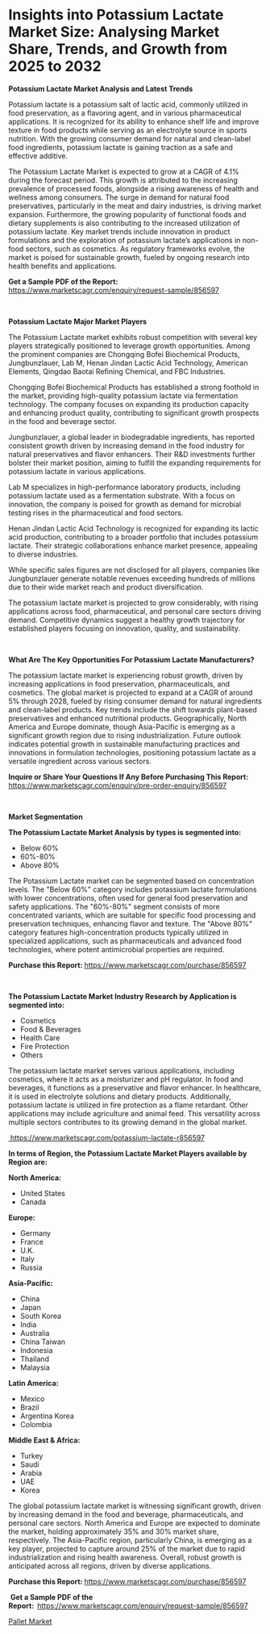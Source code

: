 <p><h1>Insights into Potassium Lactate Market Size: Analysing Market Share, Trends, and Growth from 2025 to 2032</h1></p><p><strong>Potassium Lactate Market Analysis and Latest Trends</strong></p>
<p><p>Potassium lactate is a potassium salt of lactic acid, commonly utilized in food preservation, as a flavoring agent, and in various pharmaceutical applications. It is recognized for its ability to enhance shelf life and improve texture in food products while serving as an electrolyte source in sports nutrition. With the growing consumer demand for natural and clean-label food ingredients, potassium lactate is gaining traction as a safe and effective additive.</p><p>The Potassium Lactate Market is expected to grow at a CAGR of 4.1% during the forecast period. This growth is attributed to the increasing prevalence of processed foods, alongside a rising awareness of health and wellness among consumers. The surge in demand for natural food preservatives, particularly in the meat and dairy industries, is driving market expansion. Furthermore, the growing popularity of functional foods and dietary supplements is also contributing to the increased utilization of potassium lactate. Key market trends include innovation in product formulations and the exploration of potassium lactate’s applications in non-food sectors, such as cosmetics. As regulatory frameworks evolve, the market is poised for sustainable growth, fueled by ongoing research into health benefits and applications.</p></p>
<p><strong>Get a Sample PDF of the Report:&nbsp;</strong> <a href="https://www.marketscagr.com/enquiry/request-sample/856597?utm_campaign=2782&utm_medium=2&utm_source=Github&utm_content=ia&utm_term=31032025&utm_id=potassium-lactate">https://www.marketscagr.com/enquiry/request-sample/856597</a></p>
<p>&nbsp;</p>
<p><strong>Potassium Lactate Major Market Players</strong></p>
<p><p>The Potassium Lactate market exhibits robust competition with several key players strategically positioned to leverage growth opportunities. Among the prominent companies are Chongqing Bofei Biochemical Products, Jungbunzlauer, Lab M, Henan Jindan Lactic Acid Technology, American Elements, Qingdao Baotai Refining Chemical, and FBC Industries. </p><p>Chongqing Bofei Biochemical Products has established a strong foothold in the market, providing high-quality potassium lactate via fermentation technology. The company focuses on expanding its production capacity and enhancing product quality, contributing to significant growth prospects in the food and beverage sector.</p><p>Jungbunzlauer, a global leader in biodegradable ingredients, has reported consistent growth driven by increasing demand in the food industry for natural preservatives and flavor enhancers. Their R&D investments further bolster their market position, aiming to fulfill the expanding requirements for potassium lactate in various applications.</p><p>Lab M specializes in high-performance laboratory products, including potassium lactate used as a fermentation substrate. With a focus on innovation, the company is poised for growth as demand for microbial testing rises in the pharmaceutical and food sectors.</p><p>Henan Jindan Lactic Acid Technology is recognized for expanding its lactic acid production, contributing to a broader portfolio that includes potassium lactate. Their strategic collaborations enhance market presence, appealing to diverse industries.</p><p>While specific sales figures are not disclosed for all players, companies like Jungbunzlauer generate notable revenues exceeding hundreds of millions due to their wide market reach and product diversification.</p><p>The potassium lactate market is projected to grow considerably, with rising applications across food, pharmaceutical, and personal care sectors driving demand. Competitive dynamics suggest a healthy growth trajectory for established players focusing on innovation, quality, and sustainability.</p></p>
<p>&nbsp;</p>
<p><strong>What Are The Key Opportunities For Potassium Lactate Manufacturers?</strong></p>
<p><p>The potassium lactate market is experiencing robust growth, driven by increasing applications in food preservation, pharmaceuticals, and cosmetics. The global market is projected to expand at a CAGR of around 5% through 2028, fueled by rising consumer demand for natural ingredients and clean-label products. Key trends include the shift towards plant-based preservatives and enhanced nutritional products. Geographically, North America and Europe dominate, though Asia-Pacific is emerging as a significant growth region due to rising industrialization. Future outlook indicates potential growth in sustainable manufacturing practices and innovations in formulation technologies, positioning potassium lactate as a versatile ingredient across various sectors.</p></p>
<p><strong>Inquire or Share Your Questions If Any Before Purchasing This Report:</strong> <a href="https://www.marketscagr.com/enquiry/pre-order-enquiry/856597?utm_campaign=2782&utm_medium=2&utm_source=Github&utm_content=ia&utm_term=31032025&utm_id=potassium-lactate">https://www.marketscagr.com/enquiry/pre-order-enquiry/856597</a></p>
<p>&nbsp;</p>
<p><strong>Market Segmentation</strong></p>
<p><strong>The Potassium Lactate Market Analysis by types is segmented into:</strong></p>
<p><ul><li>Below 60%</li><li>60%-80%</li><li>Above 80%</li></ul></p>
<p><p>The Potassium Lactate market can be segmented based on concentration levels. The "Below 60%" category includes potassium lactate formulations with lower concentrations, often used for general food preservation and safety applications. The "60%-80%" segment consists of more concentrated variants, which are suitable for specific food processing and preservation techniques, enhancing flavor and texture. The "Above 80%" category features high-concentration products typically utilized in specialized applications, such as pharmaceuticals and advanced food technologies, where potent antimicrobial properties are required.</p></p>
<p><strong>Purchase this Report:&nbsp;</strong><a href="https://www.marketscagr.com/purchase/856597?utm_campaign=2782&utm_medium=2&utm_source=Github&utm_content=ia&utm_term=31032025&utm_id=potassium-lactate">https://www.marketscagr.com/purchase/856597</a></p>
<p>&nbsp;</p>
<p><strong>The Potassium Lactate Market Industry Research by Application is segmented into:</strong></p>
<p><ul><li>Cosmetics</li><li>Food & Beverages</li><li>Health Care</li><li>Fire Protection</li><li>Others</li></ul></p>
<p><p>The potassium lactate market serves various applications, including cosmetics, where it acts as a moisturizer and pH regulator. In food and beverages, it functions as a preservative and flavor enhancer. In healthcare, it is used in electrolyte solutions and dietary products. Additionally, potassium lactate is utilized in fire protection as a flame retardant. Other applications may include agriculture and animal feed. This versatility across multiple sectors contributes to its growing demand in the global market.</p></p>
<p><a href="https://www.marketscagr.com/potassium-lactate-r856597?utm_campaign=2782&utm_medium=2&utm_source=Github&utm_content=ia&utm_term=31032025&utm_id=potassium-lactate">&nbsp;https://www.marketscagr.com/potassium-lactate-r856597</a></p>
<p><strong>In terms of Region, the Potassium Lactate Market Players available by Region are:</strong></p>
<p>
    <p> <strong> North America: </strong>
        <ul>
            <li>United States</li>
            <li>Canada</li>
        </ul>
        </p> 
    <p> <strong> Europe: </strong>
        <ul>
            <li>Germany</li>
            <li>France</li>
            <li>U.K.</li>
            <li>Italy</li>
            <li>Russia</li>
        </ul>
        </p> 
    <p> <strong> Asia-Pacific: </strong>
        <ul>
            <li>China</li>
            <li>Japan</li>
            <li>South Korea</li>
            <li>India</li>
            <li>Australia</li>
            <li>China Taiwan</li>
            <li>Indonesia</li>
            <li>Thailand</li>
            <li>Malaysia</li>
        </ul>
        </p> 
    <p> <strong> Latin America: </strong>
        <ul>
            <li>Mexico</li>
            <li>Brazil</li>
            <li>Argentina Korea</li>
            <li>Colombia</li>
        </ul>
        </p> 
    <p> <strong> Middle East & Africa: </strong>
        <ul>
            <li>Turkey</li>
            <li>Saudi</li>
            <li>Arabia</li>
            <li>UAE</li>
            <li>Korea</li>
        </ul>
    </p>
    </p>
<p><p>The global potassium lactate market is witnessing significant growth, driven by increasing demand in the food and beverage, pharmaceuticals, and personal care sectors. North America and Europe are expected to dominate the market, holding approximately 35% and 30% market share, respectively. The Asia-Pacific region, particularly China, is emerging as a key player, projected to capture around 25% of the market due to rapid industrialization and rising health awareness. Overall, robust growth is anticipated across all regions, driven by diverse applications.</p></p>
<p><strong>Purchase this Report: </strong><a href="https://www.marketscagr.com/purchase/856597?utm_campaign=2782&utm_medium=2&utm_source=Github&utm_content=ia&utm_term=31032025&utm_id=potassium-lactate">https://www.marketscagr.com/purchase/856597</a></p>
<p>&nbsp;<strong>Get a Sample PDF of the Report:&nbsp;&nbsp;</strong><a href="https://www.marketscagr.com/enquiry/request-sample/856597?utm_campaign=2782&utm_medium=2&utm_source=Github&utm_content=ia&utm_term=31032025&utm_id=potassium-lactate">https://www.marketscagr.com/enquiry/request-sample/856597</a></p>
<p><strong></strong></p>
<p><p><a href="https://github.com/genayziben/Market-Research-Report-List-1/blob/main/pallet-market.md?utm_campaign=2782&utm_medium=2&utm_source=Github&utm_content=ia&utm_term=31032025&utm_id=potassium-lactate">Pallet Market</a></p></p>